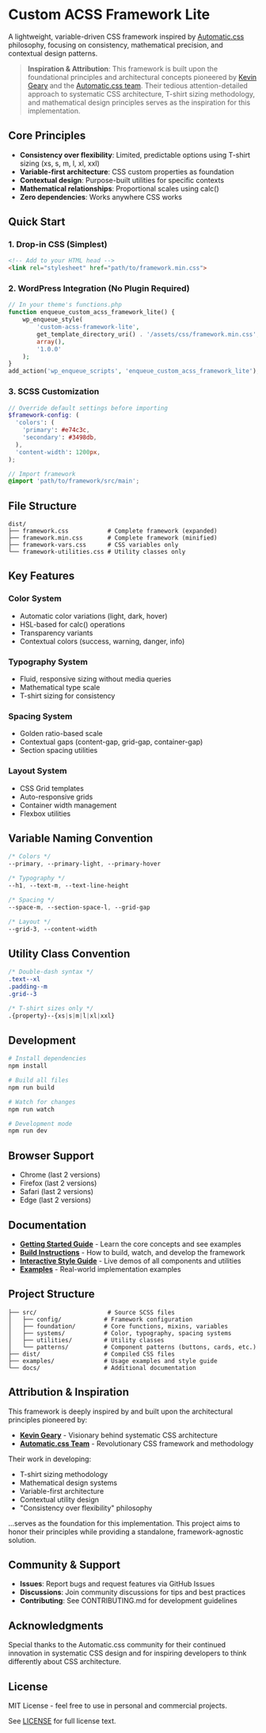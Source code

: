 # Custom ACSS Framework Lite

A lightweight, variable-driven CSS framework inspired by [Automatic.css](https://automaticcss.com) philosophy, focusing on consistency, mathematical precision, and contextual design patterns.

> **Inspiration & Attribution**: This framework is built upon the foundational principles and architectural concepts pioneered by [Kevin Geary](https://geary.co/) and the [Automatic.css team](https://automaticcss.com/). Their tedious attention-detailed approach to systematic CSS architecture, T-shirt sizing methodology, and mathematical design principles serves as the inspiration for this implementation.

## Core Principles

- **Consistency over flexibility**: Limited, predictable options using T-shirt sizing (xs, s, m, l, xl, xxl)
- **Variable-first architecture**: CSS custom properties as foundation
- **Contextual design**: Purpose-built utilities for specific contexts
- **Mathematical relationships**: Proportional scales using calc()
- **Zero dependencies**: Works anywhere CSS works

## Quick Start

### 1. Drop-in CSS (Simplest)

```html
<!-- Add to your HTML head -->
<link rel="stylesheet" href="path/to/framework.min.css">
```

### 2. WordPress Integration (No Plugin Required)

```php
// In your theme's functions.php
function enqueue_custom_acss_framework_lite() {
    wp_enqueue_style(
        'custom-acss-framework-lite',
        get_template_directory_uri() . '/assets/css/framework.min.css',
        array(),
        '1.0.0'
    );
}
add_action('wp_enqueue_scripts', 'enqueue_custom_acss_framework_lite');
```

### 3. SCSS Customization

```scss
// Override default settings before importing
$framework-config: (
  'colors': (
    'primary': #e74c3c,
    'secondary': #3498db,
  ),
  'content-width': 1200px,
);

// Import framework
@import 'path/to/framework/src/main';
```

## File Structure

```
dist/
├── framework.css           # Complete framework (expanded)
├── framework.min.css       # Complete framework (minified)
├── framework-vars.css      # CSS variables only
└── framework-utilities.css # Utility classes only
```

## Key Features

### Color System
- Automatic color variations (light, dark, hover)
- HSL-based for calc() operations
- Transparency variants
- Contextual colors (success, warning, danger, info)

### Typography System
- Fluid, responsive sizing without media queries
- Mathematical type scale
- T-shirt sizing for consistency

### Spacing System
- Golden ratio-based scale
- Contextual gaps (content-gap, grid-gap, container-gap)
- Section spacing utilities

### Layout System
- CSS Grid templates
- Auto-responsive grids
- Container width management
- Flexbox utilities

## Variable Naming Convention

```css
/* Colors */
--primary, --primary-light, --primary-hover

/* Typography */
--h1, --text-m, --text-line-height

/* Spacing */
--space-m, --section-space-l, --grid-gap

/* Layout */
--grid-3, --content-width
```

## Utility Class Convention

```css
/* Double-dash syntax */
.text--xl
.padding--m
.grid--3

/* T-shirt sizes only */
.{property}--{xs|s|m|l|xl|xxl}
```

## Development

```bash
# Install dependencies
npm install

# Build all files
npm run build

# Watch for changes
npm run watch

# Development mode
npm run dev
```

## Browser Support

- Chrome (last 2 versions)
- Firefox (last 2 versions)
- Safari (last 2 versions)
- Edge (last 2 versions)

## Documentation

- **[Getting Started Guide](../docs/GETTING-STARTED.md)** - Learn the core concepts and see examples
- **[Build Instructions](../docs/BUILD.md)** - How to build, watch, and develop the framework
- **[Interactive Style Guide](examples/style-guide.html)** - Live demos of all components and utilities
- **[Examples](examples/)** - Real-world implementation examples

## Project Structure

```
├── src/                    # Source SCSS files
│   ├── config/            # Framework configuration
│   ├── foundation/        # Core functions, mixins, variables
│   ├── systems/           # Color, typography, spacing systems
│   ├── utilities/         # Utility classes
│   └── patterns/          # Component patterns (buttons, cards, etc.)
├── dist/                  # Compiled CSS files
├── examples/              # Usage examples and style guide
└── docs/                  # Additional documentation
```

## Attribution & Inspiration

This framework is deeply inspired by and built upon the architectural principles pioneered by:

- **[Kevin Geary](https://geary.co)** - Visionary behind systematic CSS architecture
- **[Automatic.css Team](https://automaticcss.com)** - Revolutionary CSS framework and methodology

Their work in developing:
- T-shirt sizing methodology
- Mathematical design systems
- Variable-first architecture
- Contextual utility design
- "Consistency over flexibility" philosophy

...serves as the foundation for this implementation. This project aims to honor their principles while providing a standalone, framework-agnostic solution.

## Community & Support

- **Issues**: Report bugs and request features via GitHub Issues
- **Discussions**: Join community discussions for tips and best practices
- **Contributing**: See CONTRIBUTING.md for development guidelines

## Acknowledgments

Special thanks to the Automatic.css community for their continued innovation in systematic CSS design and for inspiring developers to think differently about CSS architecture.

## License

MIT License - feel free to use in personal and commercial projects.

See [LICENSE](LICENSE) for full license text.
